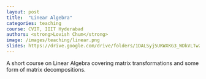 ```yaml
---
layout: post
title:  "Linear Algebra"
categories: teaching
course: CVIT, IIIT Hyderabad
authors: <strong>Lovish Chum</strong>
image: /images/teaching/linear.png
slides: https://drive.google.com/drive/folders/1DALSyj5UKWXKG3_WDkVLTw2tcIrQVuXz?usp=sharing
---
```


A short course on Linear Algebra covering matrix transformations and some form of matrix decompositions.
